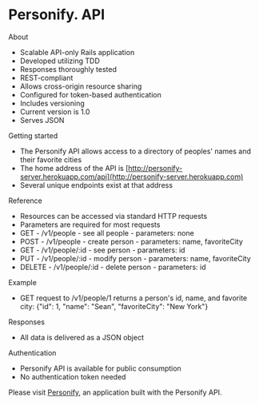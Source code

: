 # Personify. API


About

- Scalable API-only Rails application
- Developed utilizing TDD
- Responses thoroughly tested
- REST-compliant
- Allows cross-origin resource sharing
- Configured for token-based authentication
- Includes versioning
- Current version is 1.0
- Serves JSON


Getting started

- The Personify API allows access to a directory of peoples' names and their favorite cities
- The home address of the API is [http://personify-server.herokuapp.com/api](http://personify-server.herokuapp.com)
- Several unique endpoints exist at that address


Reference

- Resources can be accessed via standard HTTP requests
- Parameters are required for most requests
- GET - /v1/people - see all people - parameters: none
- POST - /v1/people - create person - parameters: name, favoriteCity
- GET - /v1/people/:id - see person - parameters: id
- PUT - /v1/people/:id - modify person - parameters: name, favoriteCity
- DELETE - /v1/people/:id - delete person - parameters: id


Example

- GET request to /v1/people/1 returns a person's id, name, and favorite city: {"id": 1, "name": "Sean", "favoriteCity": "New York"}


Responses

- All data is delivered as a JSON object


Authentication

- Personify API is available for public consumption
- No authentication token needed


Please visit [Personify](http://personify-client.herokuapp.com), an application built with the Personify API.
